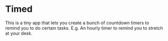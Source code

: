 # Timed

This is a tiny app that lets you create a bunch of countdown timers to remind you to do certain tasks. E.g. An hourly timer to remind you to stretch at your desk.
